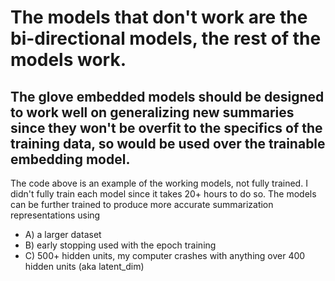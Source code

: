 # The models that don't work are the bi-directional models, the rest of the models work. 
## The glove embedded models should be designed to work well on generalizing new summaries since they won't be overfit to the specifics of the training data, so would be used over the trainable embedding model.  
The code above is an example of the working models, not fully trained. I didn't fully train each model since it takes 20+ hours to do so. The models can be further trained to produce more accurate summarization representations using 
- A) a larger dataset
- B) early stopping used with the epoch training
- C) 500+ hidden units, my computer crashes with anything over 400 hidden units (aka latent_dim)
